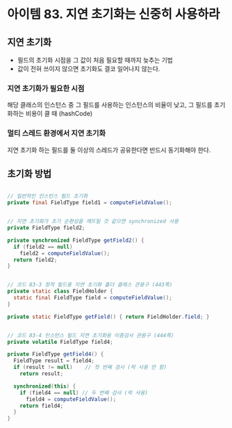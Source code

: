 # 아이템 83. 지연 초기화는 신중히 사용하라

## 지연 초기화
* 필드의 초기화 시점을 그 값이 처음 필요할 때까지 늦추는 기법
* 값이 전혀 쓰이지 않으면 초기화도 결코 일어나지 않는다.

### 지연 초기화가 필요한 시점
해당 클래스의 인스턴스 중 그 필드를 사용하는 인스턴스의 비율이 낮고, 그 필드를 초기화하는 비용이 클 때 (hashCode)

### 멀티 스레드 환경에서 지연 초기화
지연 초기화 하는 필드를 둘 이상의 스레드가 공유한다면 반드시 동기화해야 한다.

## 초기화 방법
```java

// 일반적인 인스턴스 필드 초기화
private final FieldType field1 = computeFieldValue();

```

```java

// 지연 초기화가 초기 순환성을 깨뜨릴 것 같으면 synchronized 사용
private FieldType field2;

private synchronized FieldType getField2() {
  if (field2 == null)
    field2 = computeFieldValue();
  return field2;
}

```

```java

// 코드 83-3 정적 필드용 지연 초기화 홀더 클래스 관용구 (443쪽)
private static class FieldHolder {
  static final FieldType field = computeFieldValue();
}

private static FieldType getField() { return FieldHolder.field; }

```

```java

// 코드 83-4 인스턴스 필드 지연 초기화용 이중검사 관용구 (444쪽)
private volatile FieldType field4;

private FieldType getField4() {
  FieldType result = field4;
  if (result != null)    // 첫 번째 검사 (락 사용 안 함)
    return result;

  synchronized(this) {
    if (field4 == null) // 두 번째 검사 (락 사용)
      field4 = computeFieldValue();
    return field4;
  }
}

```